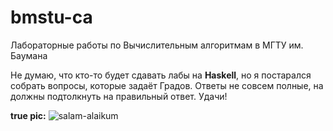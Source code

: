 # bmstu-ca
Лабораторные работы по Вычислительным алгоритмам в МГТУ им. Баумана 

Не думаю, что кто-то будет сдавать лабы на **Haskell**, но я постарался собрать вопросы, которые задаёт Градов. Ответы не совсем полные, на должны подтолкнуть на правильный ответ. Удачи!

**true pic:**
![salam-alaikum](https://sun9-71.userapi.com/c857320/v857320873/bfa9d/iNMsusvU9xQ.jpg)
